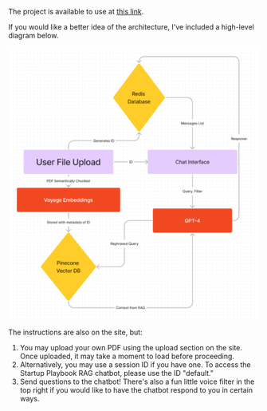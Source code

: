The project is available to use at [this link](https://infinitus-frontend.vercel.app/).

If you would like a better idea of the architecture, I've included a high-level diagram below.

![alt text](image.png)

The instructions are also on the site, but:
1. You may upload your own PDF using the upload section on the site. Once uploaded, it may take a moment to load before proceeding.
2. Alternatively, you may use a session ID if you have one. To access the Startup Playbook RAG chatbot, please use the ID "default."
3. Send questions to the chatbot! There's also a fun little voice filter in the top right if you would like to have the chatbot respond to you in certain ways.